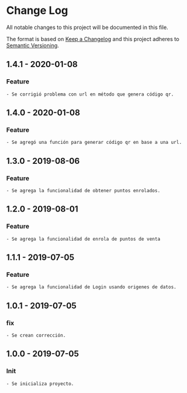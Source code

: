 # Change Log

All notable changes to this project will be documented in this file.

The format is based on [Keep a Changelog](http://keepachangelog.com/)
and this project adheres to [Semantic Versioning](http://semver.org/).

## 1.4.1 - 2020-01-08

### Feature

    - Se corrigió problema con url en método que genera código qr.

## 1.4.0 - 2020-01-08

### Feature

    - Se agregó una función para generar código qr en base a una url.

## 1.3.0 - 2019-08-06

### Feature

    - Se agrega la funcionalidad de obtener puntos enrolados.

## 1.2.0 - 2019-08-01

### Feature

    - Se agrega la funcionalidad de enrola de puntos de venta

## 1.1.1 - 2019-07-05

### Feature

    - Se agrega la funcionalidad de Login usando origenes de datos.

## 1.0.1 - 2019-07-05

### fix

    - Se crean corrección.

## 1.0.0 - 2019-07-05

### Init

    - Se inicializa proyecto.
